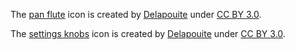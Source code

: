 The [pan flute](https://game-icons.net/1x1/delapouite/pan-flute.html) icon is created by [Delapouite](https://delapouite.com/) under [CC BY 3.0](https://creativecommons.org/licenses/by/3.0/).

The [settings knobs](https://game-icons.net/1x1/delapouite/settings-knobs.html) icon is created by [Delapouite](https://delapouite.com/) under [CC BY 3.0](https://creativecommons.org/licenses/by/3.0/).